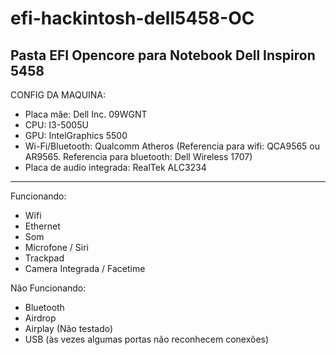 # efi-hackintosh-dell5458-OC
Pasta EFI Opencore para Notebook Dell Inspiron 5458
----------------------------------------------------

CONFIG DA MAQUINA:

- Placa mãe: Dell Inc. 09WGNT 
- CPU: I3-5005U 
- GPU: IntelGraphics 5500 
- Wi-Fi/Bluetooth: Qualcomm Atheros 
(Referencia para wifi: QCA9565 ou AR9565. Referencia para bluetooth: Dell Wireless 1707)
- Placa de audio integrada: RealTek ALC3234

-----------------------------------------------------
Funcionando:

- Wifi
- Ethernet
- Som 
- Microfone / Siri
- Trackpad
- Camera Integrada / Facetime


Não Funcionando:
- Bluetooth
- Airdrop
- Airplay (Não testado)
- USB (às vezes algumas portas não reconhecem conexões)
